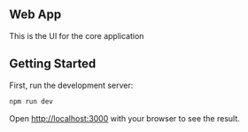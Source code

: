 ## Web App

This is the UI for the core application

## Getting Started

First, run the development server:

```bash
npm run dev
```

Open [http://localhost:3000](http://localhost:3000) with your browser to see the result.
